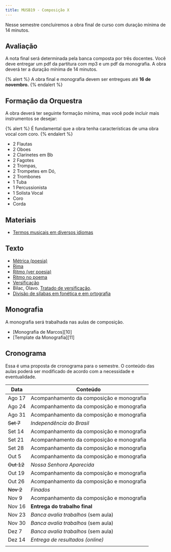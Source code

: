 ```yaml
---
title: MUSB19 - Composição X
---
```


Nesse semestre concluiremos a obra final de curso com duração mínima de 14
minutos.

## Avaliação

A nota final será determinada pela banca composta por três docentes. Você deve
entregar um pdf da partitura com mp3 e um pdf da monografia. A obra deverá ter a
duração mínima de 14 minutos.

{% alert %}
A obra final e monografia devem ser entregues até **16 de novembro.**
{% endalert %}

## Formação da Orquestra

A obra deverá ter seguinte formação mínima, mas você pode incluir mais
instrumentos se desejar:

{% alert %}
É fundamental que a obra tenha características de uma obra vocal com coro.
{% endalert %}

- 2 Flautas
- 2 Oboes
- 2 Clarinetes em Bb
- 2 Fagotes
- 2 Trompas,
- 2 Trompetes em Dó,
- 2 Trombones
- 1 Tuba
- 1 Percussionista
- 1 Solista Vocal
- Coro
- Corda

## Materiais

- [Termos musicais em diversos idiomas](https://web.library.yale.edu/cataloging/music/instname)

## Texto

- [Métrica (poesia)](http://pt.wikipedia.org/wiki/Métrica_(poesia))
- [Rima](http://pt.wikipedia.org/wiki/Rima)
- [Ritmo (ver poesia)](http://pt.wikipedia.org/wiki/Ritmo)
- [Ritmo no poema](http://pt.wikipedia.org/wiki/Ritmo_no_poema)
- [Versificação](http://pt.wikipedia.org/wiki/Versificação)
- Bilac, Olavo. [Tratado de versificação](https://digital.bbm.usp.br/handle/bbm/4711).
- [Divisão de sílabas em fonética e em ortografia](http://www.academia.org.br/artigos/divisao-de-silabas-em-fonetica-e-em-ortografia)


## Monografia

A monografia será trabalhada nas aulas de composição.

- [Monografia de Marcos][10]
- [Template da Monografia][11]


## Cronograma

Essa é uma proposta de cronograma para o semestre. O conteúdo das aulas poderá
ser modificado de acordo com a necessidade e eventualidade.

| Data       | Conteúdo                                  |
|------------|-------------------------------------------|
| Ago 17     | Acompanhamento da composição e monografia |
| Ago 24     | Acompanhamento da composição e monografia |
| Ago 31     | Acompanhamento da composição e monografia |
| ~~Set 7~~  | *Independência do Brasil*                 |
| Set 14     | Acompanhamento da composição e monografia |
| Set 21     | Acompanhamento da composição e monografia |
| Set 28     | Acompanhamento da composição e monografia |
| Out 5      | Acompanhamento da composição e monografia |
| ~~Out 12~~ | *Nossa Senhora Aparecida*                 |
| Out 19     | Acompanhamento da composição e monografia |
| Out 26     | Acompanhamento da composição e monografia |
| ~~Nov 2~~  | *Finados*                                 |
| Nov 9      | Acompanhamento da composição e monografia |
| Nov 16     | **Entrega do trabalho final**             |
| Nov 23     | *Banca avalia trabalhos* (sem aula)       |
| Nov 30     | *Banca avalia trabalhos* (sem aula)       |
| Dez 7      | *Banca avalia trabalhos* (sem aula)       |
| Dez 14     | *Entrega de resultados (online)*          |
|            |                                           |

